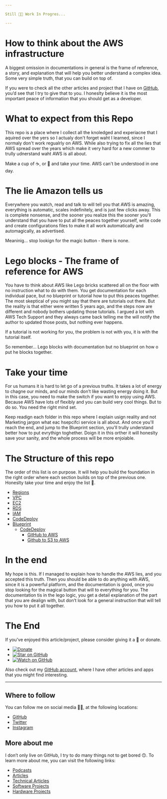 ```yaml
---

Still 🚧🍺 Work In Progres...

---
```


# How to think about the AWS infrastructure

A biggest omission in documentations in general is the frame of reference, a story, and explanation that will help you better understand a complex idea. Some very simple truth, that you can build on top of.

If you were to check all the other articles and project that I have on [GitHub](https://github.com/davidgatti), you’d see that I try to give that to you. I honeslty believe it is the most important peace of information that you should get as a developer.

# What to expect from this Repo

This repo is a place where I collect all the knoledged and experiacne that I aquired over the yers so I actualy don't forget waht I learned, since I normaly don't work regualrly on AWS. While also trying to fix all the lies that AWS spread over the years which make it very hard for a new commer to trully udnerstand waht AWS is all about. 

Make a cup of ☕️, or 🍵 and take your time. AWS can't be understood in one day.

# The lie Amazon tells us

Everywhere you watch, read and talk to will tell you that AWS is amazing, everything is automatic, scales indefinitely, and is just few clicks away. This is complete nonsense, and the sooner you realize this the sooner you'll understand that you have to put all the peaces together yourself, write code and create configurations files to make it all work automatically and automagically, as advertised.

Meaninig... stop lookign for the magic button - there is none.

# Lego blocks - The frame of reference for AWS

You have to think about AWS like Lego bricks scattered all on the floor with no instruction what to do with them. You get documentation for each individual pace, but no blueprint or tutorial how to put this peaces together. The most skeptical of you might say that there are tutorials out there. But the reality is that either were written 5 years ago, and the steps now are different and nobody bothers updating those tutorials. I argued a lot with AWS Tech Support and they always came back telling me the will notify the author to updated those posts, but nothing ever happens.

If a tutorial is not working for you, the problem is not with you, it is with the tutorial itself.

So remember... Lego blocks with documentation but no blueprint on how o put he blocks together.

# Take your time

For us humans it is hard to let go of a previous truths. It takes a lot of energy to chagne our minds, and our minds don’t like wasting energy doing it. But in this case, you need to make the switch if you want to enjoy using AWS. Because AWS have lots of flexibly and you can build very cool things. But to do so. You need the right mind set.

Keep readign each folder in this repo where I explain usign reality and not Marketing jargon what eac hsepcifci service is all about. And once you'll reach the end, and jump to the Blueprint section, you'll trully understand better how to put evrythign toghether. Doign it in this orther it will honeslty save your sanity, and the whole process will be more enjoiable.

# The Structure of this repo

The order of this list is on purpose. It will help you build the foundation in the right order where each section builds on top of the previous one. Honeslty take your time and enjoy the list 🙂.

- [Regions](https://github.com/davidgatti/How-to-think-about-the-AWS-infrastructure/tree/master/00_Regions)
- [VPC](https://github.com/davidgatti/How-to-think-about-the-AWS-infrastructure/tree/master/01_VPC)
- [EC2](https://github.com/davidgatti/How-to-think-about-the-AWS-infrastructure/tree/master/02_EC2)
- [RDS](https://github.com/davidgatti/How-to-think-about-the-AWS-infrastructure/tree/master/03_RDS)
- [IAM](https://github.com/davidgatti/How-to-think-about-the-AWS-infrastructure/tree/master/04_IAM)
- [CodeDeploy](https://github.com/davidgatti/How-to-think-about-the-AWS-infrastructure/tree/master/05_CodeDeploy)
- [Blueprint]()
  - [CodeDeploy]()
    - [GitHub to AWS]()
    - [Github to S3 to AWS]()

# In the end

My hope is this. If I managed to explain how to handle the AWS lies, and you accepted this truth. Then you should be able to do anything with AWS, since it is a powerful platform, and the documentation is good, once you stop looking for the magical button that will to everything for you. The documentation tis in the lego logic, you get a detail explanation of the part that you are dealign with, but don’t look for a general instruction that will tell you how to put it all together.

# The End

If you've enjoyed this article/project, please consider giving it a 🌟 or donate.

- [![Donate](https://img.shields.io/badge/Donate-PayPal-green.svg)](https://www.paypal.me/gattidavid/25)
- [![Star on GitHub](https://img.shields.io/github/stars/davidgatti/how-to-think-about-the-AWS-infrastructure.svg?style=social)](https://github.com/davidgatti/how-to-think-about-the-AWS-infrastructure/stargazers)
- [![Watch on GitHub](https://img.shields.io/github/watchers/davidgatti/how-to-think-about-the-AWS-infrastructure.svg?style=social)](https://github.com/davidgatti/how-to-think-about-the-AWS-infrastructure/watchers)

Also check out my [GitHub account](https://github.com/davidgatti), where I have other articles and apps that you might find interesting.

---

## Where to follow

You can follow me on social media 🐙😇, at the following locations:

- [GitHub](https://github.com/davidgatti)
- [Twitter](https://twitter.com/dawidgatti)
- [Instagram](https://www.instagram.com/gattidavid/)

## More about me

I don’t only live on GitHub, I try to do many things not to get bored 🙃. To learn more about me, you can visit the following links:

- [Podcasts](http://david.gatti.pl/podcasts)
- [Articles](http://david.gatti.pl/articles)
- [Technical Articles](http://david.gatti.pl/technical_articles)
- [Software Projects](http://david.gatti.pl/software_projects)
- [Hardware Projects](http://david.gatti.pl/hardware_projects)
